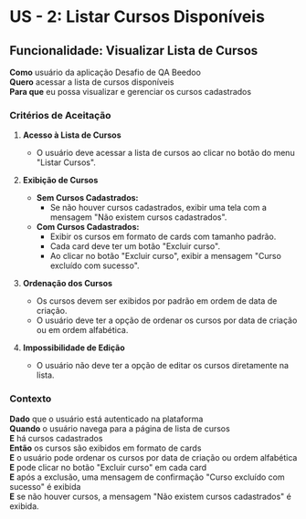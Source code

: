 # US - 2: Listar Cursos Disponíveis

## Funcionalidade: Visualizar Lista de Cursos

**Como** usuário da aplicação Desafio de QA Beedoo  
**Quero** acessar a lista de cursos disponíveis  
**Para que** eu possa visualizar e gerenciar os cursos cadastrados

### Critérios de Aceitação

1. **Acesso à Lista de Cursos**
   - O usuário deve acessar a lista de cursos ao clicar no botão do menu "Listar Cursos".

2. **Exibição de Cursos**
   - **Sem Cursos Cadastrados:**
     - Se não houver cursos cadastrados, exibir uma tela com a mensagem "Não existem cursos cadastrados".
   - **Com Cursos Cadastrados:**
     - Exibir os cursos em formato de cards com tamanho padrão.
     - Cada card deve ter um botão "Excluir curso".
     - Ao clicar no botão "Excluir curso", exibir a mensagem "Curso excluído com sucesso".

3. **Ordenação dos Cursos**
   - Os cursos devem ser exibidos por padrão em ordem de data de criação.
   - O usuário deve ter a opção de ordenar os cursos por data de criação ou em ordem alfabética.

4. **Impossibilidade de Edição**
   - O usuário não deve ter a opção de editar os cursos diretamente na lista.

### Contexto

**Dado** que o usuário está autenticado na plataforma  
**Quando** o usuário navega para a página de lista de cursos  
**E** há cursos cadastrados  
**Então** os cursos são exibidos em formato de cards  
**E** o usuário pode ordenar os cursos por data de criação ou ordem alfabética  
**E** pode clicar no botão "Excluir curso" em cada card  
**E** após a exclusão, uma mensagem de confirmação "Curso excluído com sucesso" é exibida  
**E** se não houver cursos, a mensagem "Não existem cursos cadastrados" é exibida.
